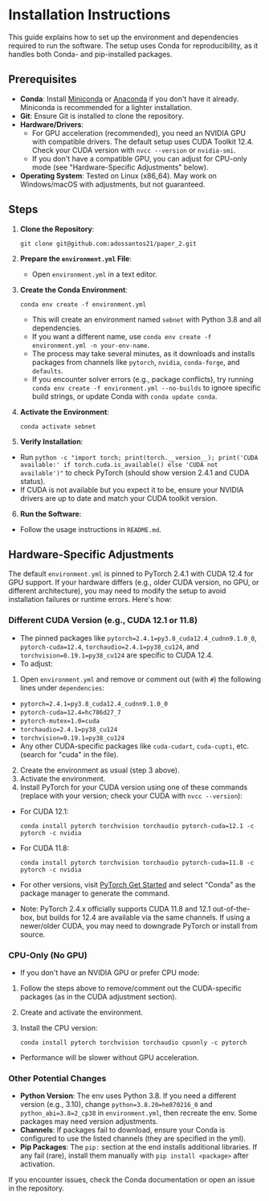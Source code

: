 # Installation Instructions

This guide explains how to set up the environment and dependencies required to run the software. The setup uses Conda for reproducibility, as it handles both Conda- and pip-installed packages.

## Prerequisites

- **Conda**: Install [Miniconda](https://docs.conda.io/en/latest/miniconda.html) or [Anaconda](https://www.anaconda.com/products/distribution) if you don't have it already. Miniconda is recommended for a lighter installation.
- **Git**: Ensure Git is installed to clone the repository.
- **Hardware/Drivers**: 
  - For GPU acceleration (recommended), you need an NVIDIA GPU with compatible drivers. The default setup uses CUDA Toolkit 12.4. Check your CUDA version with `nvcc --version` or `nvidia-smi`.
  - If you don't have a compatible GPU, you can adjust for CPU-only mode (see "Hardware-Specific Adjustments" below).
- **Operating System**: Tested on Linux (x86_64). May work on Windows/macOS with adjustments, but not guaranteed.

## Steps

1. **Clone the Repository**:

    `git clone git@github.com:adossantos21/paper_2.git`


2. **Prepare the `environment.yml` File**:
    - Open `environment.yml` in a text editor.

3. **Create the Conda Environment**:

    `conda env create -f environment.yml`

    - This will create an environment named `sebnet` with Python 3.8 and all dependencies.
    - If you want a different name, use `conda env create -f environment.yml -n your-env-name`.
    - The process may take several minutes, as it downloads and installs packages from channels like `pytorch`, `nvidia`, `conda-forge`, and `defaults`.
    - If you encounter solver errors (e.g., package conflicts), try running `conda env create -f environment.yml --no-builds` to ignore specific build strings, or update Conda with `conda update conda`.

4. **Activate the Environment**:

    `conda activate sebnet`


5. **Verify Installation**:
- Run `python -c "import torch; print(torch.__version__); print('CUDA available:' if torch.cuda.is_available() else 'CUDA not available')"` to check PyTorch (should show version 2.4.1 and CUDA status).
- If CUDA is not available but you expect it to be, ensure your NVIDIA drivers are up to date and match your CUDA toolkit version.

6. **Run the Software**:
- Follow the usage instructions in `README.md`.

## Hardware-Specific Adjustments

The default `environment.yml` is pinned to PyTorch 2.4.1 with CUDA 12.4 for GPU support. If your hardware differs (e.g., older CUDA version, no GPU, or different architecture), you may need to modify the setup to avoid installation failures or runtime errors. Here's how:

### Different CUDA Version (e.g., CUDA 12.1 or 11.8)
- The pinned packages like `pytorch=2.4.1=py3.8_cuda12.4_cudnn9.1.0_0`, `pytorch-cuda=12.4`, `torchaudio=2.4.1=py38_cu124`, and `torchvision=0.19.1=py38_cu124` are specific to CUDA 12.4.
- To adjust:
1. Open `environment.yml` and remove or comment out (with `#`) the following lines under `dependencies`:
  - `pytorch=2.4.1=py3.8_cuda12.4_cudnn9.1.0_0`
  - `pytorch-cuda=12.4=hc786d27_7`
  - `pytorch-mutex=1.0=cuda`
  - `torchaudio=2.4.1=py38_cu124`
  - `torchvision=0.19.1=py38_cu124`
  - Any other CUDA-specific packages like `cuda-cudart`, `cuda-cupti`, etc. (search for "cuda" in the file).
2. Create the environment as usual (step 3 above).
3. Activate the environment.
4. Install PyTorch for your CUDA version using one of these commands (replace with your version; check your CUDA with `nvcc --version`):
  - For CUDA 12.1:

    `conda install pytorch torchvision torchaudio pytorch-cuda=12.1 -c pytorch -c nvidia`

  - For CUDA 11.8:

    `conda install pytorch torchvision torchaudio pytorch-cuda=11.8 -c pytorch -c nvidia`

  - For other versions, visit [PyTorch Get Started](https://pytorch.org/get-started/locally/) and select "Conda" as the package manager to generate the command.
  - Note: PyTorch 2.4.x officially supports CUDA 11.8 and 12.1 out-of-the-box, but builds for 12.4 are available via the same channels. If using a newer/older CUDA, you may need to downgrade PyTorch or install from source.

### CPU-Only (No GPU)
- If you don't have an NVIDIA GPU or prefer CPU mode:
1. Follow the steps above to remove/comment out the CUDA-specific packages (as in the CUDA adjustment section).
2. Create and activate the environment.
3. Install the CPU version:

    `conda install pytorch torchvision torchaudio cpuonly -c pytorch`

  - Performance will be slower without GPU acceleration.

### Other Potential Changes
- **Python Version**: The env uses Python 3.8. If you need a different version (e.g., 3.10), change `python=3.8.20=he870216_0` and `python_abi=3.8=2_cp38` in `environment.yml`, then recreate the env. Some packages may need version adjustments.
- **Channels**: If packages fail to download, ensure your Conda is configured to use the listed channels (they are specified in the yml).
- **Pip Packages**: The `pip:` section at the end installs additional libraries. If any fail (rare), install them manually with `pip install <package>` after activation.

If you encounter issues, check the Conda documentation or open an issue in the repository.

